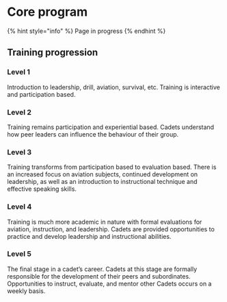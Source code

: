# Core program

{% hint style="info" %}
Page in progress
{% endhint %}

## Training progression

### Level 1

Introduction to leadership, drill, aviation, survival, etc. Training is interactive and participation based.

### Level 2

Training remains participation and experiential based. Cadets understand how peer leaders can influence the behaviour of their group.

### Level 3

Training transforms from participation based to evaluation based. There is an increased focus on aviation subjects, continued development on leadership, as well as an introduction to instructional technique and effective speaking skills.

### Level 4

Training is much more academic in nature with formal evaluations for aviation, instruction, and leadership. Cadets are provided opportunities to practice and develop leadership and instructional abilities.

### Level 5

The final stage in a cadet’s career. Cadets at this stage are formally responsible for the development of their peers and subordinates. Opportunities to instruct, evaluate, and mentor other Cadets occurs on a weekly basis.

